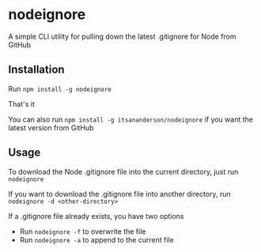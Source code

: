 nodeignore
==========

A simple CLI utility for pulling down the latest .gitignore for Node from GitHub

Installation
------------

Run `npm install -g nodeignore`

That's it

You can also run `npm install -g itsananderson/nodeignore` if you want the latest version from GitHub

Usage
-----

To download the Node .gitignore file into the current directory, just run `nodeignore`

If you want to download the .gitignore file into another directory, run `nodeignore -d <other-directory>`

If a .gitignore file already exists, you have two options

* Run `nodeignore -f` to overwrite the file
* Run `nodeignore -a` to append to the current file
